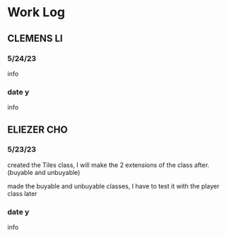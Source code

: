 # Work Log

## CLEMENS LI

### 5/24/23

info

### date y

info


## ELIEZER CHO

### 5/23/23

created the Tiles class, I will make the 2 extensions of the class after. (buyable and unbuyable)

made the buyable and unbuyable classes, I have to test it with the player class later

### date y

info
